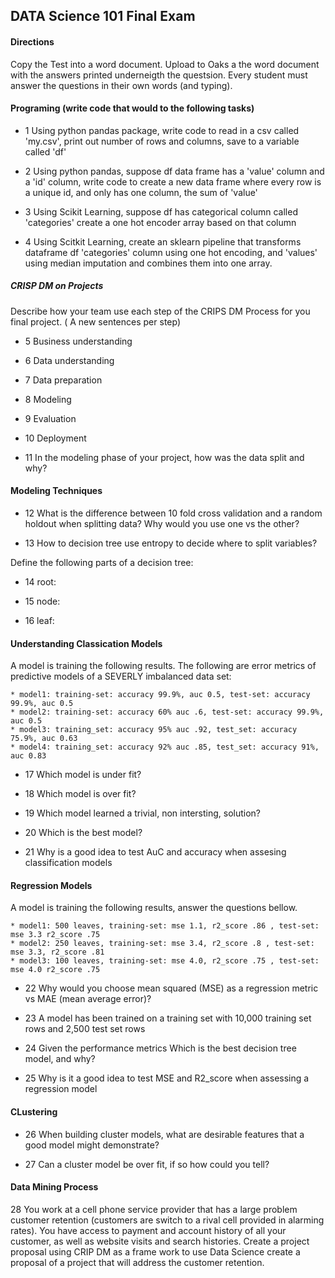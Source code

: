 

## DATA Science 101 Final Exam

#### Directions

Copy the Test into a word document.  Upload to Oaks a the word document with the answers printed underneigth the questsion.  Every student must answer the questions in their own words (and typing).  

#### Programing (write code that would to the following tasks)

+ 1 Using python pandas package, write code to read in a csv called 'my.csv', print out number of rows and columns, save to a variable called 'df'


+ 2 Using python pandas,  suppose df data frame has a 'value' column and a 'id' column, write code to create a new data frame
where every row is a unique id, and only has one column, the sum of 'value'


+ 3 Using Scikit Learning, suppose df has categorical column called 'categories' create a one hot encoder array based on that column


+ 4 Using Scitkit Learning, create an sklearn pipeline that transforms dataframe df 'categories' column using one hot encoding, and 'values' using median imputation and combines them into one array.



##### CRISP DM on Projects

Describe how your team use each step of the CRIPS DM Process for you final project.  ( A new sentences per step)



+ 5 Business understanding




+ 6 Data understanding




+ 7 Data preparation




+ 8 Modeling




+ 9 Evaluation




+ 10 Deployment





+ 11 In the modeling phase of your project, how was the data split and why?



#### Modeling Techniques 

+ 12 What is the difference between 10 fold cross validation and a random holdout when splitting data? Why would you use one vs the other?




+ 13 How to decision tree use entropy to decide where to split variables?




Define the following parts of a decision tree: 

+ 14 root:


+ 15 node: 


+ 16 leaf: 

#### Understanding Classication Models
A model is training the following results.
The following are error metrics of predictive models of a SEVERLY imbalanced data set:

    * model1: training-set: accuracy 99.9%, auc 0.5, test-set: accuracy 99.9%, auc 0.5
    * model2: training-set: accuracy 60% auc .6, test-set: accuracy 99.9%, auc 0.5
    * model3: training_set: accuracy 95% auc .92, test_set: accuracy 75.9%, auc 0.63
    * model4: training_set: accuracy 92% auc .85, test_set: accuracy 91%, auc 0.83


+ 17 Which model is under fit?

+ 18  Which model is over fit?

+ 19 Which model learned a trivial, non intersting, solution?
 
+ 20 Which is the best model?
 
+ 21 Why is a good idea to test AuC and accuracy when assesing classification models

#### Regression Models
A model is training the following results, answer the questions bellow. 

    * model1: 500 leaves, training-set: mse 1.1, r2_score .86 , test-set: mse 3.3 r2_score .75
    * model2: 250 leaves, training-set: mse 3.4, r2_score .8 , test-set: mse 3.3, r2_score .81
    * model3: 100 leaves, training-set: mse 4.0, r2_score .75 , test-set: mse 4.0 r2_score .75

  
+ 22 Why would you choose mean squared (MSE) as a regression metric vs MAE (mean average error)?


+ 23 A model has been trained on a training set with 10,000 training set rows and 2,500 test set rows


+ 24 Given the  performance metrics Which is the best decision tree model, and why?


+ 25 Why is it a good idea to test MSE and R2_score when assessing a regression model 



#### CLustering

+ 26 When building cluster models, what are desirable features that a good model might demonstrate?  


+ 27 Can a cluster model be over fit, if so how could you tell?


#### Data Mining Process

28 You work at a cell phone service provider that has a large problem customer retention (customers are switch to a rival cell provided in alarming rates). You have access to payment and account history of all your customer, as well as website visits and search histories.  Create a project proposal using CRIP DM as a frame work to use Data Science create a proposal of a project that will address the customer retention.





